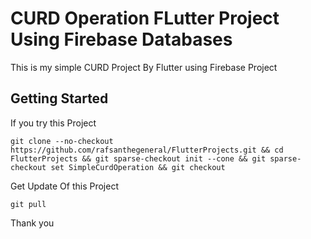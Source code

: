 <h1>CURD Operation  FLutter Project Using Firebase Databases</h1>

This is my simple CURD Project  By Flutter using Firebase Project

## Getting Started

If you try this Project 

```
git clone --no-checkout https://github.com/rafsanthegeneral/FlutterProjects.git && cd FlutterProjects && git sparse-checkout init --cone && git sparse-checkout set SimpleCurdOperation && git checkout

```
Get Update Of this Project 

```
git pull
```
Thank you

